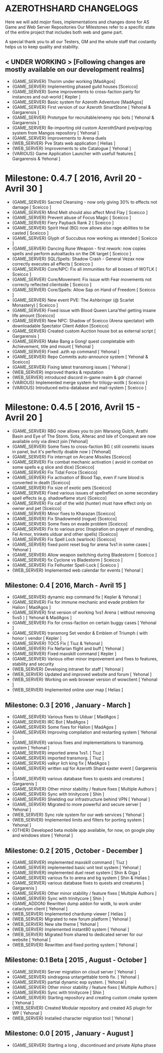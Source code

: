 # AZEROTHSHARD CHANGELOGS
Here we will add _major_ fixes, implementations and changes done for AS Game and Web Server Repositories
Our Milestones refer to a specific state of the entire project that includes both web and game part.

A special thank you to all our Testers, GM and the whole staff that costantly helps us to keep quality and stability.

## < UNDER WORKING >  [Following changes are mostly available on our development realms]
* {GAME_SERVER} Thorim under working [MadAgos]
* {GAME_SERVER} Implementing phased guild houses [Sceicco]
* {GAME_SERVER} Some improvements to cross-faction party for instances and out-world [ Kepler ]
* {GAME_SERVER} Basic system for Azeroth Adventure [MadAgos]
* {GAME_SERVER} First version of our Azeroth SmartStone [ Yehonal & Gargarensis ]
* {GAME_SERVER} Prototype for recruitable/enemy npc bots [ Yehonal & Gargarensis ]
* {GAME_SERVER} Re-importing old custom AzerothShard pve/pvp/rpg system from Mangos repository [ Yehonal ]
* {GAME_SERVER} Improvements to Arena duels
* {WEB_SERVER} Pve Stats web application [ Helias ]
* {WEB_SERVER} Improvements to site Catalogue [ Yehonal ]
* {VARIOUS} Game Application Launcher with usefull features [ Gargarensis & Yehonal ]

# Milestone: 0.4.7 [ 2016, Avril 20 - Avril 30 ]
* {GAME_SERVER} Sacred Cleansing - now only giving 30% to effects not damage [ Sceicco ]
* {GAME_SERVER} Mind Melt should also affect Mind Flay [ Sceicco ]
* {GAME_SERVER} Prevent abuse of Focus Magic [ Sceicco ]
* {GAME_SERVER} Fiery Payback Rank 2 [ Sceicco ]
* {GAME_SERVER} Spirit Heal (BG) now allows also rage abilities to be casted [ Sceicco ]
* {GAME_SERVER} Glyph of Succubus now working as intended [ Sceicco ]
* {GAME_SERVER} Dancing Rune Weapon - first rework: now copies spells and perform autoattacks on the DK target [ Sceicco ]
* {GAME_SERVER} SQL/Spells: Shadow Crash - General Vezax now correctly executes all effects [ Sceicco ]
* {GAME_SERVER} Core/NPC: Fix all immunities for all bosses of WOTLK [ Sceicco ]
* {GAME_SERVER} Core/Movement: Fix issue with Fear movements not correcty reflected clientside [ Sceicco ]
* {GAME_SERVER} Core/Spells: Allow Sap on Hand of Freedom [ Sceicco ]
* {GAME_SERVER} New event PVE: The Ashbringer (@ Scarlet Monastery) [ Sceicco ]
* {GAME_SERVER} Fixed issue with Blood Queen Lana'thel getting insane life amount  [Sceicco]
* {GAME_SERVER} New NPC: Shadow of Sceicco (Arena spectator) with downloadable Spectator Client Addon  [Sceicco]
* {GAME_SERVER} Created custom Auction house bot as external script [ Gargarensis ]
* {GAME_SERVER} Make Bang a Gong! quest completable with Achievement, title and mount [ Yehonal ]
* {GAME_SERVER} Fixed .azth xp command [ Yehonal ]
* {GAME_SERVER} Repo Commits auto-announce system [ Yehonal & Sceicco]
* {GAME_SERVER} Fixing latest transmorg issues [ Yehonal ]
* {WEB_SERVER} improved thanks & reputation
* {WEB_SERVER} introduced discord in-game realm & gdr channel
* {VARIOUS} Implemented merge system for trilogy-wotlk [ Sceicco ]
* {VARIOUS} Introduced extra-database and mail-system [ Sceicco ]

# Milestone: 0.4.5 [ 2016, Avril 15 - Avril 20 ]
* {GAME_SERVER} RBG now allows you to join Warsong Gulch, Arathi Basin and Eye of The Storm. Sota, Alterac and Isle of Conquest are now available only via direct join [Yehonal]
* {GAME_SERVER} Some fixes to cross-faction BG ( still cosmetic issues in panel, but it's perfectly doable now ) [Yehonal]
* {GAME_SERVER} Fix interrupt on Arcane Missiles [Sceicco]
* {GAME_SERVER} Fix combat mechanic activation ( avoid in combat on some spells e.g slice and dice) [Sceicco]
* {GAME_SERVER} Fix Tidal Force [Sceicco]
* {GAME_SERVER} Fix activation of Blood Tap, even if rune blood is converted in death [Sceicco]
* {GAME_SERVER} Fix size of exotic pets [Sceicco]
* {GAME_SERVER} Fixed various issues of spellreflect on some secondary spell effects (e.g. shadowflame stun) [Sceicco]
* {GAME_SERVER} Fix call of the wild (hunter) must have effect only on owner and pet [Sceicco]
* {GAME_SERVER} Minor fixes to Kharazan [Sceicco]
* {GAME_SERVER} Fix Shadowmeld (rogue) [Sceicco]
* {GAME_SERVER} Some fixes on evade problem [Sceicco]
* {GAME_SERVER} Fix to various proc (Inspiration on prayer of mending, Fel Armor, trinkets ulduar and other spells) [Sceicco]
* {GAME_SERVER} Fix Spell Lock (warlock) [Sceicco]
* {GAME_SERVER} fixed point reset bug for arena 1vs1 in some cases [ Yehonal ]
* {GAME_SERVER} Allow weapon switching during Bladestorm [ Sceicco ]
* {GAME_SERVER} fix Cyclone vs Bladestorm [ Sceicco ]
* {GAME_SERVER} Fix Felhunter Spell-Lock [ Sceicco ]
* {WEB_SERVER} Implemented web calendar for events [ Yehonal ]


## Milestone: 0.4 [ 2016, March - Avril 15 ]
* {GAME_SERVER} dynamic exp command fix [ Kepler & Yehonal ]
* {GAME_SERVER} Fix for immune mechanic and evade problem for Halion [ MadAgos ]
* {GAME_SERVER} first version of working 1vs1 Arena ( without removing 5vs5 ) [ Yehonal & MadAgos ]
* {GAME_SERVER} Fix for cross-faction on certain buggy cases [ Yehonal ]
* {GAME_SERVER} transmorg Set vendor & Emblem of Triumph ( with honor ) vendor [ Kepler ]
* {GAME_SERVER} TOC5 Fix [ Tiuz & Yehonal ]
* {GAME_SERVER} Fix Nefarian flight and buff [ Yehonal ]
* {GAME_SERVER} Fixed maxskill command [ Kepler ]
* {GAME_SERVER} Various other minor improvement and fixes to features, stability and security
* {WEB_SERVER} Developing intranet for staff [ Yehonal ]
* {WEB_SERVER} Updated and improved website and forum [ Yehonal ]
* {WEB_SERVER} Working on web browser version of wowclient [ Yehonal ]
* {WEB_SERVER} Implemented online user map [ Helias ]

## Milestone: 0.3 [ 2016 , January - March ]
* {GAME_SERVER} Various fixes to Ulduar [ MadAgos ]
* {GAME_SERVER} IRC Bot [ MadAgos ]
* {GAME_SERVER} Some fixes for Halion [ MadAgos ]
* {GAME_SERVER} Improving compilation and restarting system [ Yehonal ]
* {GAME_SERVER} various fixes and implementations to transmorg. system [ Yehonal ]
* {GAME_SERVER} imported arena 1vs1. [ Tiuz ]
* {GAME_SERVER} imported transmorg. [ Tiuz ]
* {GAME_SERVER} valkyr lich king fix [ MadAgos ]
* {GAME_SERVER} written sql for Azeroth Shard easter event [ Gargarenis ]
* {GAME_SERVER} various database fixes to quests and creatures [ Gargarenis ]
* {GAME_SERVER} Other minor stability / feature fixes [ Multiple Authors ]
* {GAME_SERVER} Sync with trinitycore [ Shin ]
* {GAME_SERVER} Shielding our infrastructure behind VPN [ Yehonal ]
* {GAME_SERVER} Migrated to more powerful and secure server [ Yehonal ]
* {WEB_SERVER} Sync role system for our web services [ Yehonal ]
* {WEB_SERVER} Implemented limits and filters for porting system [ Yehonal ]
* {OTHER} Developed beta mobile app available, for now, on google play and windows store [ Yehonal ]

## Milestone: 0.2 [ 2015 , October - December ]
* {GAME_SERVER} implemented maxskill command [ Tiuz ]
* {GAME_SERVER} implemented basic unit test system [ Yehonal ]
* {GAME_SERVER} implemented duel reset system [ Shin & Giga ]
* {GAME_SERVER} various fix to arena and bg system [ Shin & Helias ]
* {GAME_SERVER} various database fixes to quests and creatures [ Gargarenis ]
* {GAME_SERVER} Other minor stability / feature fixes [ Multiple Authors ]
* {GAME_SERVER} Sync with trinitycore [ Shin ]
* {GAME_ADDON} Rewritten dump addon for wotlk, to work under cataclysm client [ Yehonal ]
* {WEB_SERVER} Implemented chardump viewer [ Helias ]
* {WEB_SERVER} Migrated to new forum platform [ Yehonal ]
* {WEB_SERVER} New site theme [ Yehonal ]
* {WEB_SERVER} Implemented instant80 system [ Yehonal ]
* {WEB_SERVER} Migrated from shared to dedicated server for our website [ Yehonal ]
* {WEB_SERVER} Rewritten and fixed porting system [ Yehonal ]

## Milestone: 0.1 Beta [ 2015 , August - October ]
* {GAME_SERVER} Server migration on cloud server [ Yehonal ]
* {GAME_SERVER} sindragosa untargettable tomb fix. [ Yehonal ]
* {GAME_SERVER} partial dynamic exp system. [ Yehonal ]
* {GAME_SERVER} Other minor stability / feature fixes [ Multiple Authors ]
* {GAME_SERVER} Sync with trinitycore [ Shin ]
* {GAME_SERVER} Starting repository and creating custom cmake system [ Yehonal ]
* {WEB_SERVER} Created Modular repository and created AS plugin for WP [ Yehonal ]
* {WEB_SERVER} Installed character migration tool [ Yehonal ]

## Milestone: 0.0 [ 2015 , January - August ]
* {GAME_SERVER} Starting a long , discontinued and private Alpha phase
